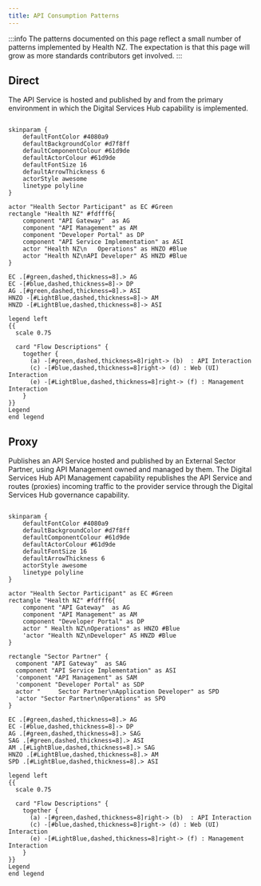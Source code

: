 ```yaml
---
title: API Consumption Patterns
---
```




:::info
The patterns documented on this page reflect a small number of patterns implemented by Health NZ. The expectation is that this page will grow as more standards contributors get involved.
:::

## Direct

The API Service is hosted and published by and from the primary environment in which the Digital Services Hub capability is implemented.

```plantuml alt="PlantUML diagram describing the direct consumption pattern"

skinparam {
    defaultFontColor #4080a9
    defaultBackgroundColor #d7f8ff
    defaultComponentColour #61d9de
    defaultActorColour #61d9de
    defaultFontSize 16
    defaultArrowThickness 6
    actorStyle awesome
    linetype polyline
}

actor "Health Sector Participant" as EC #Green
rectangle "Health NZ" #fdfff6{
    component "API Gateway"  as AG
    component "API Management" as AM
    component "Developer Portal" as DP
    component "API Service Implementation" as ASI
    actor "Health NZ\n   Operations" as HNZO #Blue
    actor "Health NZ\nAPI Developer" AS HNZD #Blue
}

EC .[#green,dashed,thickness=8].> AG
EC -[#blue,dashed,thickness=8]-> DP
AG .[#green,dashed,thickness=8].> ASI
HNZO -[#LightBlue,dashed,thickness=8]-> AM
HNZD -[#LightBlue,dashed,thickness=8]-> ASI

legend left
{{
  scale 0.75

  card "Flow Descriptions" {
    together {
      (a) -[#green,dashed,thickness=8]right-> (b)  : API Interaction
      (c) -[#blue,dashed,thickness=8]right-> (d) : Web (UI) Interaction
      (e) -[#LightBlue,dashed,thickness=8]right-> (f) : Management Interaction
    }
}}
Legend
end legend
```

<DetailedDescription text="The diagram illustrates direct consumption pattern. The Health Sector Participant interacts with the API Gateway to initiate API interactions. The Health NZ Operations team manages the API Management and Developer Portal components. The API Gateway communicates with the API Service Implementation component to process API requests. The Health NZ API Developer interacts with the Developer Portal to access API documentation and tools." />

## Proxy

Publishes an API Service hosted and published by an External Sector Partner, using API Management owned and managed by them. The Digital Services Hub API Management capability republishes the API Service and routes (proxies) incoming traffic to the provider service through the Digital Services Hub governance capability.

```plantuml alt="PlantUML diagram describing the proxy consumption pattern"

skinparam {
    defaultFontColor #4080a9
    defaultBackgroundColor #d7f8ff
    defaultComponentColour #61d9de
    defaultActorColour #61d9de
    defaultFontSize 16
    defaultArrowThickness 6
    actorStyle awesome
    linetype polyline
}

actor "Health Sector Participant" as EC #Green
rectangle "Health NZ" #fdfff6{
    component "API Gateway"  as AG
    component "API Management" as AM
    component "Developer Portal" as DP
    actor " Health NZ\nOperations" as HNZO #Blue
    'actor "Health NZ\nDeveloper" AS HNZD #Blue
}

rectangle "Sector Partner" {
  component "API Gateway"  as SAG
  component "API Service Implementation" as ASI
  'component "API Management" as SAM
  'component "Developer Portal" as SDP
  actor "     Sector Partner\nApplication Developer" as SPD
  'actor "Sector Partner\nOperations" as SPO
}

EC .[#green,dashed,thickness=8].> AG
EC -[#blue,dashed,thickness=8]-> DP
AG .[#green,dashed,thickness=8].> SAG
SAG .[#green,dashed,thickness=8].> ASI
AM .[#LightBlue,dashed,thickness=8].> SAG
HNZO .[#LightBlue,dashed,thickness=8].> AM
SPD .[#LightBlue,dashed,thickness=8].> ASI

legend left
{{
  scale 0.75

  card "Flow Descriptions" {
    together {
      (a) -[#green,dashed,thickness=8]right-> (b)  : API Interaction
      (c) -[#blue,dashed,thickness=8]right-> (d) : Web (UI) Interaction
      (e) -[#LightBlue,dashed,thickness=8]right-> (f) : Management Interaction
    }
}}
Legend
end legend

```

<DetailedDescription text="The diagram depicts the proxy consumption pattern, where a health sector participant, such as a hospital or clinic, connects to Health NZ's API Gateway to access healthcare services. Health NZ's API Management component manages the APIs and Developer Portal, which provides documentation and support for developers. Health NZ Operations and developers can also access the API Gateway directly. Sector partners, such as private healthcare providers, connect to their own API Gateways, which in turn connect to their API Service Implementations. Sector partner application developers can access their own API Gateways, and sector partner operations staff can access their API Service Implementations. The diagram also shows the flow of data between the different components and actors. For example, the Health Sector Participant sends API requests to Health NZ's API Gateway, which then routes the requests to the appropriate API Service Implementations. Health NZ's API Management component monitors and manages the API traffic, and the Developer Portal provides documentation and support for developers." />
